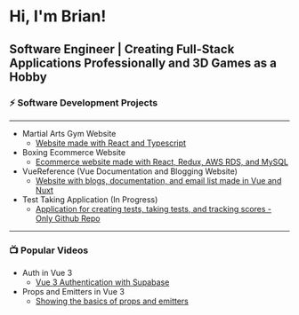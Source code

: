 # Hi, I'm Brian!
## Software Engineer | Creating Full-Stack Applications Professionally and 3D Games as a Hobby

### ⚡ Software Development Projects
-----
- Martial Arts Gym Website
  - [Website made with React and Typescript](https://fitness-webkit.vercel.app/)
- Boxing Ecommerce Website
  - [Ecommerce website made with React, Redux, AWS RDS, and MySQL](https://title-boxing-store.vercel.app/#)
- VueReference (Vue Documentation and Blogging Website)
  - [Website with blogs, documentation, and email list made in Vue and Nuxt](https://vuereference.com/)
- Test Taking Application (In Progress)
  - [Application for creating tests, taking tests, and tracking scores - Only Github Repo](https://github.com/BrianDriscollCode/TestTakerApplication)
 -----

 ### :tv: Popular Videos
 - Auth in Vue 3
   - [Vue 3 Authentication with Supabase](https://www.youtube.com/watch?v=TXaL_S0TDSg&t=904s)
- Props and Emitters in Vue 3
   - [Showing the basics of props and emitters](https://www.youtube.com/watch?v=VLQLd_Xy8Zc&t=41s)
<!--
**BrianDriscollCode/BrianDriscollCode** is a ✨ _special_ ✨ repository because its `README.md` (this file) appears on your GitHub profile.

Here are some ideas to get you started:
Raycast targeting![Uploading image.png…]()

- 🔭 I’m currently working on ...
- 🌱 I’m currently learning ...
- 👯 I’m looking to collaborate on ...
- 🤔 I’m looking for help with ...
- 💬 Ask me about ...
- 📫 How to reach me: ...
- 😄 Pronouns: ...
- ⚡ Fun fact: ...
-->
